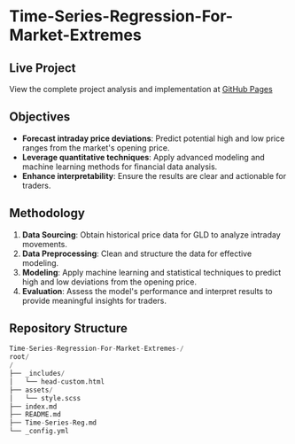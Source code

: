 # Time-Series-Regression-For-Market-Extremes

## Live Project
View the complete project analysis and implementation at [GitHub Pages](https://majidjangani.github.io/Time-Series-Regression-For-Market-Extremes/)

## Objectives
- **Forecast intraday price deviations**: Predict potential high and low price ranges from the market's opening price.
- **Leverage quantitative techniques**: Apply advanced modeling and machine learning methods for financial data analysis.
- **Enhance interpretability**: Ensure the results are clear and actionable for traders.


## Methodology
1. **Data Sourcing**: Obtain historical price data for GLD to analyze intraday movements.
2. **Data Preprocessing**: Clean and structure the data for effective modeling.
3. **Modeling**: Apply machine learning and statistical techniques to predict high and low deviations from the opening price.
4. **Evaluation**: Assess the model's performance and interpret results to provide meaningful insights for traders.


## Repository Structure
```python
Time-Series-Regression-For-Market-Extremes-/
root/
/
├── _includes/
│   └── head-custom.html
├── assets/
│   └── style.scss
├── index.md 
├── README.md
├── Time-Series-Reg.md
└── _config.yml
